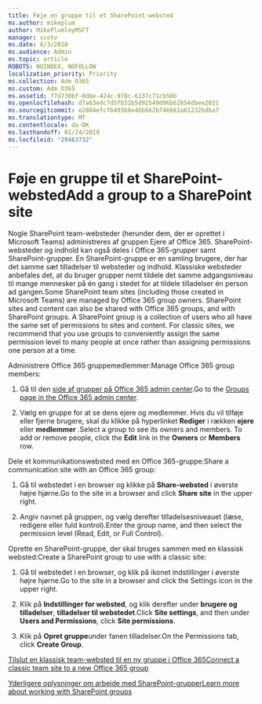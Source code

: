 ```yaml
---
title: Føje en gruppe til et SharePoint-websted
ms.author: mikeplum
author: MikePlumleyMSFT
manager: scotv
ms.date: 8/3/2018
ms.audience: Admin
ms.topic: article
ROBOTS: NOINDEX, NOFOLLOW
localization_priority: Priority
ms.collection: Adm_O365
ms.custom: Adm_O365
ms.assetid: f7d730bf-0d6e-424c-970c-6137c71cb50b
ms.openlocfilehash: d7a63edc7d5fb51b5d92549d96b62854dbee2031
ms.sourcegitcommit: e2864efcfb493b6e46b662b746661a61232bdba7
ms.translationtype: MT
ms.contentlocale: da-DK
ms.lasthandoff: 01/24/2019
ms.locfileid: "29463732"
---
```

# <a name="add-a-group-to-a-sharepoint-site"></a><span data-ttu-id="99d97-102">Føje en gruppe til et SharePoint-websted</span><span class="sxs-lookup"><span data-stu-id="99d97-102">Add a group to a SharePoint site</span></span>

<span data-ttu-id="99d97-p101">Nogle SharePoint team-websteder (herunder dem, der er oprettet i Microsoft Teams) administreres af gruppen Ejere af Office 365. SharePoint-websteder og indhold kan også deles i Office 365-grupper samt SharePoint-grupper. En SharePoint-gruppe er en samling brugere, der har det samme sæt tilladelser til websteder og indhold. Klassiske websteder anbefales det, at du bruger grupper nemt tildele det samme adgangsniveau til mange mennesker på én gang i stedet for at tildele tilladelser én person ad gangen.</span><span class="sxs-lookup"><span data-stu-id="99d97-p101">Some SharePoint team sites (including those created in Microsoft Teams) are managed by Office 365 group owners. SharePoint sites and content can also be shared with Office 365 groups, and with SharePoint groups. A SharePoint group is a collection of users who all have the same set of permissions to sites and content. For classic sites, we recommend that you use groups to conveniently assign the same permission level to many people at once rather than assigning permissions one person at a time.</span></span>
  
<span data-ttu-id="99d97-107">Administrere Office 365 gruppemedlemmer:</span><span class="sxs-lookup"><span data-stu-id="99d97-107">Manage Office 365 group members:</span></span>
  
1. <span data-ttu-id="99d97-108">Gå til den [side af grupper på Office 365 admin center](https://portal.office.com/adminportal/home#/groups).</span><span class="sxs-lookup"><span data-stu-id="99d97-108">Go to the [Groups page in the Office 365 admin center](https://portal.office.com/adminportal/home#/groups).</span></span>
    
2. <span data-ttu-id="99d97-p102">Vælg en gruppe for at se dens ejere og medlemmer. Hvis du vil tilføje eller fjerne brugere, skal du klikke på hyperlinket **Rediger** i rækken **ejere** eller **medlemmer** .</span><span class="sxs-lookup"><span data-stu-id="99d97-p102">Select a group to see its owners and members. To add or remove people, click the **Edit** link in the **Owners** or **Members** row.</span></span> 
    
<span data-ttu-id="99d97-111">Dele et kommunikationswebsted med en Office 365-gruppe:</span><span class="sxs-lookup"><span data-stu-id="99d97-111">Share a communication site with an Office 365 group:</span></span>
  
1. <span data-ttu-id="99d97-112">Gå til webstedet i en browser og klikke på **Share-websted** i øverste højre hjørne.</span><span class="sxs-lookup"><span data-stu-id="99d97-112">Go to the site in a browser and click **Share site** in the upper right.</span></span> 
    
2. <span data-ttu-id="99d97-113">Angiv navnet på gruppen, og vælg derefter tilladelsesniveauet (læse, redigere eller fuld kontrol).</span><span class="sxs-lookup"><span data-stu-id="99d97-113">Enter the group name, and then select the permission level (Read, Edit, or Full Control).</span></span>
    
<span data-ttu-id="99d97-114">Oprette en SharePoint-gruppe, der skal bruges sammen med en klassisk websted:</span><span class="sxs-lookup"><span data-stu-id="99d97-114">Create a SharePoint group to use with a classic site:</span></span>
  
1. <span data-ttu-id="99d97-115">Gå til webstedet i en browser, og klik på ikonet indstillinger i øverste højre hjørne.</span><span class="sxs-lookup"><span data-stu-id="99d97-115">Go to the site in a browser and click the Settings icon in the upper right.</span></span>
    
2. <span data-ttu-id="99d97-116">Klik på **Indstillinger for websted**, og klik derefter under **brugere og tilladelser**, **tilladelser til webstedet**.</span><span class="sxs-lookup"><span data-stu-id="99d97-116">Click **Site settings**, and then under **Users and Permissions**, click **Site permissions**.</span></span>
    
3. <span data-ttu-id="99d97-117">Klik på **Opret gruppe**under fanen tilladelser.</span><span class="sxs-lookup"><span data-stu-id="99d97-117">On the Permissions tab, click **Create Group**.</span></span>
    
[<span data-ttu-id="99d97-118">Tilslut en klassisk team-websted til en ny gruppe i Office 365</span><span class="sxs-lookup"><span data-stu-id="99d97-118">Connect a classic team site to a new Office 365 group</span></span>](https://go.microsoft.com/fwlink/?linkid=2008654)
  
[<span data-ttu-id="99d97-119">Yderligere oplysninger om arbejde med SharePoint-grupper</span><span class="sxs-lookup"><span data-stu-id="99d97-119">Learn more about working with SharePoint groups</span></span>](https://go.microsoft.com/fwlink/?linkid=874658)
  

